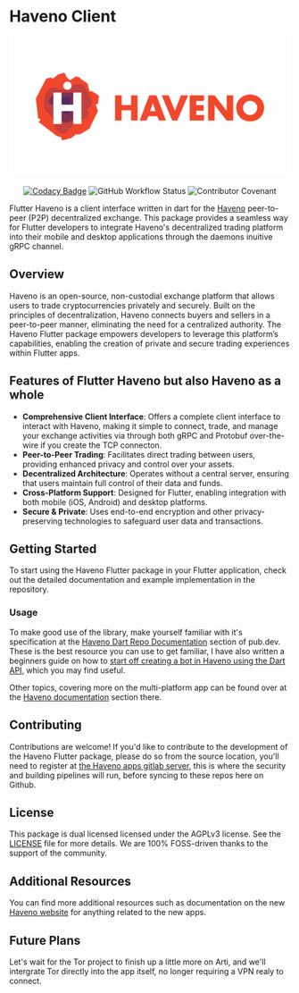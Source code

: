 # Haveno Client

<div align="center">
  <img src="https://raw.githubusercontent.com/haveno-dex/haveno-meta/721e52919b28b44d12b6e1e5dac57265f1c05cda/logo/haveno_logo_landscape.svg" alt="Haveno logo">

  [![Codacy Badge](https://app.codacy.com/project/badge/Grade/505405b43cb74d5a996f106a3371588e)](https://app.codacy.com/gh/haveno-dex/haveno/dashboard)
  ![GitHub Workflow Status](https://img.shields.io/github/actions/workflow/status/haveno-dex/haveno/build.yml?branch=master)
  ![Contributor Covenant](https://img.shields.io/badge/Contributor%20Covenant-2.1-4baaaa.svg)
</div>


Flutter Haveno is a client interface written in dart for the [Haveno](https://www.haveno.com) peer-to-peer (P2P) decentralized exchange. This package provides a seamless way for Flutter developers to integrate Haveno's decentralized trading platform into their mobile and desktop applications through the daemons inuitive gRPC channel.

## Overview

Haveno is an open-source, non-custodial exchange platform that allows users to trade cryptocurrencies privately and securely. Built on the principles of decentralization, Haveno connects buyers and sellers in a peer-to-peer manner, eliminating the need for a centralized authority. The Haveno Flutter package empowers developers to leverage this platform’s capabilities, enabling the creation of private and secure trading experiences within Flutter apps.

## Features of Flutter Haveno but also Haveno as a whole

- **Comprehensive Client Interface**: Offers a complete client interface to interact with Haveno, making it simple to connect, trade, and manage your exchange activities via through both gRPC and Protobuf over-the-wire if you create the TCP connecton.
- **Peer-to-Peer Trading**: Facilitates direct trading between users, providing enhanced privacy and control over your assets.
- **Decentralized Architecture**: Operates without a central server, ensuring that users maintain full control of their data and funds.
- **Cross-Platform Support**: Designed for Flutter, enabling integration with both mobile (iOS, Android) and desktop platforms.
- **Secure & Private**: Uses end-to-end encryption and other privacy-preserving technologies to safeguard user data and transactions.

## Getting Started

To start using the Haveno Flutter package in your Flutter application, check out the detailed documentation and example implementation in the repository.


### Usage

To make good use of the library, make yourself familiar with it's specification at the [Haveno Dart Repo Documentation](https://pub.dev/documentation/haveno/latest/) section of pub.dev. These is the best resource you can use to get familiar, I have also written a beginners guide on how to [start off creating a bot in Haveno using the Dart API](https://kewbit.org/start-developing-with-the-haveno-dart-client/), which you may find useful.

Other topics, covering more on the multi-platform app can be found over at the [Haveno documentation](https://haveno.com/documentation) section there.

## Contributing

Contributions are welcome! If you'd like to contribute to the development of the Haveno Flutter package, please do so from the source location, you'll need to register at [the Haveno apps gitlab server](https://git.haveno.com/), this is where the security and building pipelines will run, before syncing to these repos here on Github.

## License

This package is dual licensed licensed under the AGPLv3 license. See the [LICENSE](LICENSE) file for more details. We are 100% FOSS-driven thanks to the support of the community.

## Additional Resources
You can find more additional resources such as documentation on the new [Haveno website](https://haveno.com/) for anything related to the new apps.


## Future Plans
Let's wait for the Tor project to finish up a little more on Arti, and we'll intergrate Tor directly into the app itself, no longer requiring a VPN realy to connect.